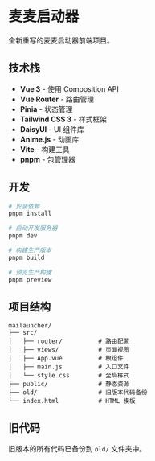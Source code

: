 # 麦麦启动器

全新重写的麦麦启动器前端项目。

## 技术栈

- **Vue 3** - 使用 Composition API
- **Vue Router** - 路由管理
- **Pinia** - 状态管理
- **Tailwind CSS 3** - 样式框架
- **DaisyUI** - UI 组件库
- **Anime.js** - 动画库
- **Vite** - 构建工具
- **pnpm** - 包管理器

## 开发

```bash
# 安装依赖
pnpm install

# 启动开发服务器
pnpm dev

# 构建生产版本
pnpm build

# 预览生产构建
pnpm preview
```

## 项目结构

```
mailauncher/
├── src/
│   ├── router/          # 路由配置
│   ├── views/           # 页面视图
│   ├── App.vue          # 根组件
│   ├── main.js          # 入口文件
│   └── style.css        # 全局样式
├── public/              # 静态资源
├── old/                 # 旧版本代码备份
└── index.html           # HTML 模板
```

## 旧代码

旧版本的所有代码已备份到 `old/` 文件夹中。
